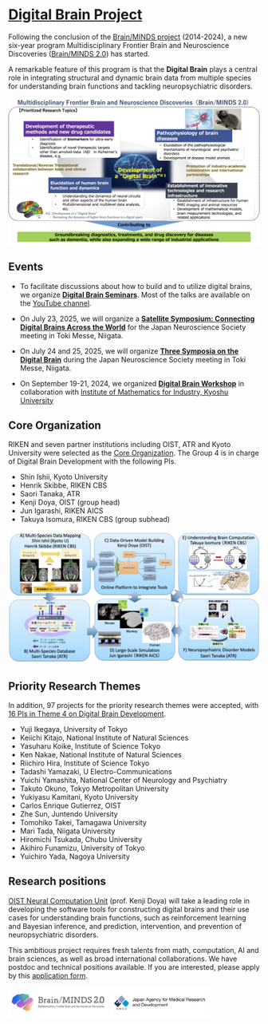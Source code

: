 # [Digital Brain Project](https://digitalbrainproject.github.io/home/)

Following the conclusion of the [Brain/MINDS project](https://bm1.brainminds.jp/en/) (2014-2024), a new six-year program Multidisciplinary Frontier Brain and Neuroscience Discoveries ([Brain/MINDS 2.0](https://brainminds.jp/en)) has started.

A remarkable feature of this program is that the **Digital Brain** plays a central role in integrating structural and dynamic brain data from multiple species for understanding brain functions and tackling neuropsychiatric disorders.

![Brain/MINDS2.0](BM2_Concept.jpg)  

## Events

* To facilitate discussions about how to build and to utilize digital brains, we organize [**Digital Brain Seminars**](https://digitalbrainproject.github.io/seminar/).
Most of the talks are available on the [YouTube channel](https://www.youtube.com/@kennakae2779/videos).

* On July 23, 2025, we will organize a [**Satellite Symposium: Connecting Digital Brains Across the World**](https://digitalbrainproject.github.io/home/JNS2025satellite.html) for the Japan Neuroscience Society meeting in Toki Messe, Niigata.

* On July 24 and 25, 2025, we will organize [**Three Symposia on the Digital Brain**](https://digitalbrainproject.github.io/home/JNS2025symposia.html) during the Japan Neuroscience Society meeting in Toki Messe, Niigata.

* On September 19-21, 2024, we organized [**Digital Brain Workshop**](https://boatneck-weeder-7b7.notion.site/Digtal-Brain-Workshop-131a68936dda4867a88fedd25dfaac92) in collaboration with [Institute of Mathematics for Industry, Kyoshu University](https://www.imi.kyushu-u.ac.jp/en/)

## Core Organization

RIKEN and seven partner institutions including OIST, ATR and Kyoto University were selected as the [Core Organization](https://brainminds.jp/en/core). The Group 4 is in charge of Digital Brain Development with the following PIs.

* Shin Ishii, Kyoto University
* Henrik Skibbe, RIKEN CBS
* Saori Tanaka, ATR
* Kenji Doya, OIST (group head)
* Jun Igarashi, RIKEN AICS
* Takuya Isomura, RIKEN CBS (group subhead)

![DigitalBrainCoreGroup](DigitalBrainCore.jpg)

## Priority Research Themes

In addition, 97 projects for the priority research themes were accepted, with [16 PIs in Theme 4 on Digital Brain Development](https://brainminds.jp/en/theme4).

* Yuji Ikegaya, University of Tokyo
* Keiichi Kitajo, National Institute of Natural Sciences
* Yasuharu Koike, Institute of Science Tokyo
* Ken Nakae, National Institute of Natural Sciences
* Riichiro Hira, Institute of Science Tokyo
* Tadashi Yamazaki, U Electro-Communications
* Yuichi Yamashita, National Center of Neurology and Psychiatry
* Takuto Okuno, Tokyo Metropolitan University
* Yukiyasu Kamitani, Kyoto University
* Carlos Enrique Gutierrez, OIST
* Zhe Sun, Juntendo University
* Tomohiko Takei, Tamagawa University
* Mari Tada, Niigata University
* Hiromichi Tsukada, Chubu University
* Akihiro Funamizu, University of Tokyo
* Yuichiro Yada, Nagoya University

## Research positions

[OIST Neural Computation Unit](https://groups.oist.jp/ncu) (prof. Kenji Doya) will take a leading role in developing the software tools for constructing digital brains and their use cases for understanding brain functions, such as reinforcement learning and Bayesian inference, and prediction, intervention, and prevention of neuropsychiatric disorders.

This ambitious project requires fresh talents from math, computation, AI and brain sciences, as well as broad international collaborations. We have postdoc and technical positions available. If you are interested, please apply by this [application form](https://groups.oist.jp/ncu/oist-neural-computation-unit-job-application-form).

[<img src="banner-brainm-e.png" width="200px">](https://brainminds.jp/en/)
[<img src="banner-amed-en.png" width="200px">](https://www.amed.go.jp/en/)
